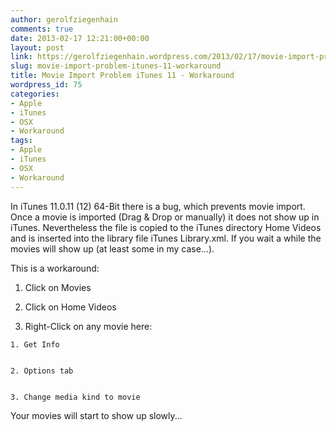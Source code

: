 ```yaml
---
author: gerolfziegenhain
comments: true
date: 2013-02-17 12:21:00+00:00
layout: post
link: https://gerolfziegenhain.wordpress.com/2013/02/17/movie-import-problem-itunes-11-workaround/
slug: movie-import-problem-itunes-11-workaround
title: Movie Import Problem iTunes 11 - Workaround
wordpress_id: 75
categories:
- Apple
- iTunes
- OSX
- Workaround
tags:
- Apple
- iTunes
- OSX
- Workaround
---
```


In iTunes 11.0.11 (12) 64-Bit there is a bug, which prevents movie import. Once a movie is imported (Drag & Drop or manually) it does not show up in iTunes. Nevertheless the file is copied to the iTunes directory Home Videos and is inserted into the library file iTunes Library.xml. If you wait a while the movies will show up (at least some in my case...).

This is a workaround:



	
  1. Click on Movies

	
  2. Click on Home Videos

	
  3. Right-Click on any movie here:

	
    1. Get Info

	
    2. Options tab

	
    3. Change media kind to movie





Your movies will start to show up slowly...


